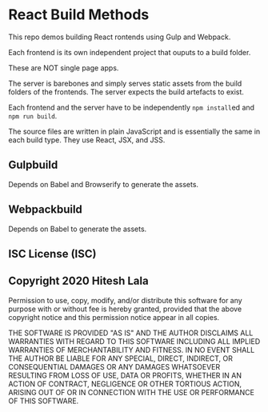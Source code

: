 # React Build Methods


This repo demos building React rontends using Gulp and Webpack.

Each frontend is its own independent project that ouputs to a build folder.

These are NOT single page apps.


The server is barebones and simply serves static assets from the build folders of the frontends.  The server expects the build artefacts to exist.


Each frontend and the server have to be independently `npm install`ed and `npm run build`.


The source files are written in plain JavaScript and is essentially the same in each build type.  They use React, JSX, and JSS.


## Gulpbuild
Depends on Babel and Browserify to generate the assets.


## Webpackbuild
Depends on Babel to generate the assets.




## ISC License (ISC)
## Copyright 2020 Hitesh Lala

Permission to use, copy, modify, and/or distribute this software for any purpose with or without fee is hereby granted, provided that the above copyright notice and this permission notice appear in all copies.

THE SOFTWARE IS PROVIDED "AS IS" AND THE AUTHOR DISCLAIMS ALL WARRANTIES WITH REGARD TO THIS SOFTWARE INCLUDING ALL IMPLIED WARRANTIES OF MERCHANTABILITY AND FITNESS. IN NO EVENT SHALL THE AUTHOR BE LIABLE FOR ANY SPECIAL, DIRECT, INDIRECT, OR CONSEQUENTIAL DAMAGES OR ANY DAMAGES WHATSOEVER RESULTING FROM LOSS OF USE, DATA OR PROFITS, WHETHER IN AN ACTION OF CONTRACT, NEGLIGENCE OR OTHER TORTIOUS ACTION, ARISING OUT OF OR IN CONNECTION WITH THE USE OR PERFORMANCE OF THIS SOFTWARE.


